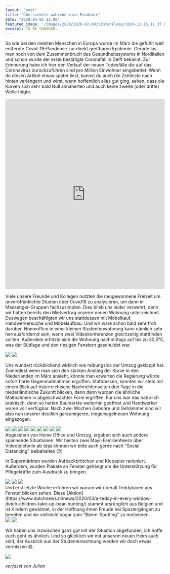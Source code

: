 ```yaml
---
layout: "post"
title: "Übersiedeln während eine Pandemie"
date: "2020-05-02 21:00"
featured_image: '/images/2020/2020-02-09/Sinterklaas/2019-12-15_17.37.01.jpg'
excerpt: TO BE CHANGED.
---
```


So wie bei den meisten Menschen in Europa wurde im März die gefühlt weit entfernte Covid-19-Pandemie zur direkt greifbaren Epidemie.
Gerade las man noch von dem Zusammenbruch des Gesundheitssystems in Norditalien und schon wurde der erste bestätigte Coronafall in Delft bekannt.
Zur Erinnerung habe ich hier den Verlauf der neuen Todesfälle die auf das Coronavirus zurückzuführen sind pro Million Einwohner eingebettet.
Wenn du diesen Artikel etwas später liest, kannst du auch die Zeitleiste nach hinten verlängern und wirst, wenn hoffentlich alles gut ging, sehen, dass die Kurven sich sehr bald Null annäherten und auch keine zweite (oder dritte) Welle folgte.

<iframe src="https://ourworldindata.org/grapher/daily-covid-deaths-per-million-7-day-average?country=AUT+NLD+ITA+GBR" style="width: 100%; height: 600px; border: 0px none;"></iframe>

Viele unsere Freunde und Kollegen nutzten die neugewonnene Freizeit um unveröffentlichte Studien über Covid19 zu analysieren, um dann in Messenger-Gruppen fachzusimplen.
Dies blieb uns leider verwehrt, denn wir hatten bereits den Mietvertrag unserer neuen Wohnung unterzeichnet.
Deswegen beschäftigten wir uns stattdessen mit Möbelkauf, Handwerkersuche und Möbelaufbau.
Und wir ware schon bald sehr froh darüber.
Homeoffice in einer kleinen Studentenwohnung kann nämlich sehr herrausfordernd sein, wenn zwei Videokonferenzen gleichzeitig stattfinden sollten.
Außerdem erhitzte sich die Wohnung nachmittags auf bis zu 30,5°C, was der Südlage und den riesigen Fenstern geschuldet war.

<div class="gallery" data-columns="2">
  <img src="/images/2020/2020-05-05/2020-04-11_19.26.57.JPG">
  <img src="/images/2020/2020-05-05/2020-04-14_17.49.35.JPG">
</div>


Uns wundert rückblickend wirklich wie reibungslos der Umzug geklappt hat.
Zumindest wenn man sich den starken Anstieg der Kurve in den Niederlanden im März ansieht, könnte man erwarten die Regierung würde sofort harte Gegenmaßnahmen ergriffen.
Stattdessen, konnten wir stets mit einem Blick auf österreichische Nachrichtenseiten drei Tage in die niederländische Zukunft blicken, denn dann wurden die ähnliche Maßnahmen in abgeschwächter Form ergriffen.
Für uns war das natürlich praktisch, denn so hatten Baumärkte weiterhin geöffnet und Handwerker waren voll verfügbar.
Nach zwei Wochen Gebohre und Gehämmer sind wir also nun unserer deutlich geräumigeren, niegelnagelneuen Wohnung eingezogen.

<div class="gallery" data-columns="3">
  <img src="/images/2020/2020-05-05/2020-04-18_17.27.49.JPG">
  <img src="/images/2020/2020-05-05/2020-04-19_18.14.38.JPG">
  <img src="/images/2020/2020-05-05/2020-04-18_17.30.11.JPG">
  <img src="/images/2020/2020-05-05/2020-04-23_15.21.05.jpg">
  <img src="/images/2020/2020-05-05/2020-04-18_17.01.34.jpg"> 
  <img src="/images/2020/2020-05-05/2020-04-28_18.03.01.jpg">
  <img src="/images/2020/2020-05-05/2020-04-25_15.50.36.JPG">
  <img src="/images/2020/2020-05-05/2020-04-28_18.03.46.jpg">
  <img src="/images/2020/2020-05-05/2020-04-28_18.03.31.jpg">
</div>
Abgesehen von Home Office und Umzug, ergaben sich auch andere spannende Situationen.
Wir hielten zwei Mayr-Familienfeiern über Videotelefonie ab (das können wir bitte auch gerne nach "Social Distancing" beibehalten 😉)

In Supermärkten wurden Aufbackbrötchen und Klopapier rationiert.
Außerdem, wurden Plakate an Fenster gehängt um die Unterstützung für Pflegekräfte zum Ausdruck zu bringen.
<div class="gallery" data-columns="3">
  <img src="/images/2020/2020-05-05/2020-03-14_16.53.04.jpg">
  <img src="/images/2020/2020-05-05/2020-03-16_16.06.35.JPG">
  <img src="/images/2020/2020-05-05/2020-04-09_16.35.56.jpg">
</div>
Und erst letzte Woche erfuhren wir warum wir überall Teddybären aus Fenster blicken sehen.
Diese [Aktion](https://www.dutchnews.nl/news/2020/03/a-teddy-in-every-window-dutch-children-take-up-bear-hunting/) stammt ursrünglich aus Belgien und ist Kindern gewidmet, in der Hoffnung ihnen Freude bei Spaziergängen zu bereiten und sie vielleicht sogar zum "Bären-Spotting" zu motivieren.
<div class="gallery" data-columns="2">
  <img src="/images/2020/2020-05-05/2020-05-03_16.23.54.JPG">
  <img src="/images/2020/2020-05-05/2020-04-25_11.23.35.JPG">
</div>

Wir haben uns inzwischen ganz gut mit der Situation abgefunden, ich hoffe euch geht es ähnlich.
Und so glücklich wir mit unserem neuen Heim auch sind, der Ausblick aus der Studentenwohnung werden wir doch etwas vermissen 😄.

![](/images/2020/2020-05-05/2020-04-18_21.32.12.jpg)


_verfasst von Julian_
